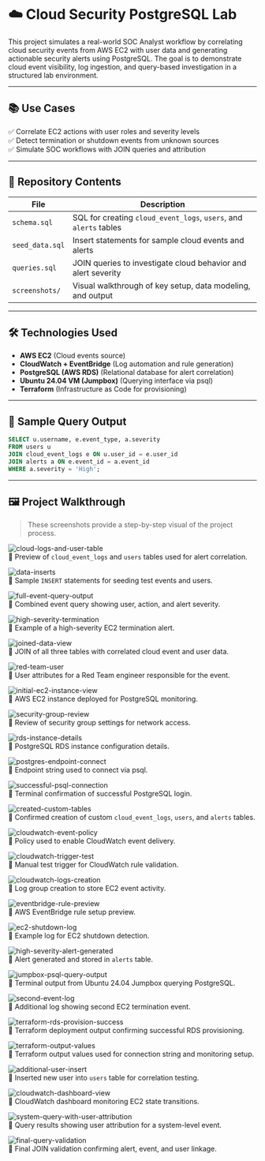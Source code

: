 # ☁️ Cloud Security PostgreSQL Lab

This project simulates a real-world SOC Analyst workflow by correlating cloud security events from AWS EC2 with user data and generating actionable security alerts using PostgreSQL. The goal is to demonstrate cloud event visibility, log ingestion, and query-based investigation in a structured lab environment.

---

## 📚 Use Cases

✅ Correlate EC2 actions with user roles and severity levels  
✅ Detect termination or shutdown events from unknown sources  
✅ Simulate SOC workflows with JOIN queries and attribution  

---

## 🧱 Repository Contents

| File              | Description                                                  |
|-------------------|--------------------------------------------------------------|
| `schema.sql`      | SQL for creating `cloud_event_logs`, `users`, and `alerts` tables |
| `seed_data.sql`   | Insert statements for sample cloud events and alerts         |
| `queries.sql`     | JOIN queries to investigate cloud behavior and alert severity |
| `screenshots/`    | Visual walkthrough of key setup, data modeling, and output   |

---

## 🛠️ Technologies Used

- **AWS EC2** (Cloud events source)  
- **CloudWatch + EventBridge** (Log automation and rule generation)  
- **PostgreSQL (AWS RDS)** (Relational database for alert correlation)  
- **Ubuntu 24.04 VM (Jumpbox)** (Querying interface via psql)  
- **Terraform** (Infrastructure as Code for provisioning)

---

## 🧪 Sample Query Output

```sql
SELECT u.username, e.event_type, a.severity
FROM users u
JOIN cloud_event_logs e ON u.user_id = e.user_id
JOIN alerts a ON e.event_id = a.event_id
WHERE a.severity = 'High';
```

---

## 🖼️ Project Walkthrough 

> These screenshots provide a step-by-step visual of the project process.

![cloud-logs-and-user-table](screenshots/cloud-logs-and-user-table.png)  
📌 Preview of `cloud_event_logs` and `users` tables used for alert correlation.

![data-inserts](screenshots/data-inserts.png)  
📌 Sample `INSERT` statements for seeding test events and users.

![full-event-query-output](screenshots/full-event-query-output.png)  
📌 Combined event query showing user, action, and alert severity.

![high-severity-termination](screenshots/high-severity-termination.png)  
📌 Example of a high-severity EC2 termination alert.

![joined-data-view](screenshots/joined-data-view.png)  
📌 JOIN of all three tables with correlated cloud event and user data.

![red-team-user](screenshots/red-team-user.png)  
📌 User attributes for a Red Team engineer responsible for the event.

![initial-ec2-instance-view](screenshots/initial-ec2-instance-view.png)  
📌 AWS EC2 instance deployed for PostgreSQL monitoring.

![security-group-review](screenshots/security-group-review.png)  
📌 Review of security group settings for network access.

![rds-instance-details](screenshots/rds-instance-details.png)  
📌 PostgreSQL RDS instance configuration details.

![postgres-endpoint-connect](screenshots/postgres-endpoint-connect.png)  
📌 Endpoint string used to connect via psql.

![successful-psql-connection](screenshots/successful-psql-connection.png)  
📌 Terminal confirmation of successful PostgreSQL login.

![created-custom-tables](screenshots/created-custom-tables.png)  
📌 Confirmed creation of custom `cloud_event_logs`, `users`, and `alerts` tables.

![cloudwatch-event-policy](screenshots/cloudwatch-event-policy.png)  
📌 Policy used to enable CloudWatch event delivery.

![cloudwatch-trigger-test](screenshots/cloudwatch-trigger-test.png)  
📌 Manual test trigger for CloudWatch rule validation.

![cloudwatch-logs-creation](screenshots/cloudwatch-logs-creation.png)  
📌 Log group creation to store EC2 event activity.

![eventbridge-rule-preview](screenshots/eventbridge-rule-preview.png)  
📌 AWS EventBridge rule setup preview.

![ec2-shutdown-log](screenshots/ec2-shutdown-log.png)  
📌 Example log for EC2 shutdown detection.

![high-severity-alert-generated](screenshots/high-severity-alert-generated.png)  
📌 Alert generated and stored in `alerts` table.

![jumpbox-psql-query-output](screenshots/jumpbox-psql-query-output.png)  
📌 Terminal output from Ubuntu 24.04 Jumpbox querying PostgreSQL.

![second-event-log](screenshots/second-event-log.png)  
📌 Additional log showing second EC2 termination event.

![terraform-rds-provision-success](screenshots/terraform-rds-provision-success.png)  
📌 Terraform deployment output confirming successful RDS provisioning.

![terraform-output-values](screenshots/terraform-output-values.png)  
📌 Terraform output values used for connection string and monitoring setup.

![additional-user-insert](screenshots/additional-user-insert.png)  
📌 Inserted new user into `users` table for correlation testing.

![cloudwatch-dashboard-view](screenshots/cloudwatch-dashboard-view.png)  
📌 CloudWatch dashboard monitoring EC2 state transitions.

![system-query-with-user-attribution](screenshots/system-query-with-user-attribution.png)  
📌 Query results showing user attribution for a system-level event.

![final-query-validation](screenshots/final-query-validation.png)  
📌 Final JOIN validation confirming alert, event, and user linkage.
